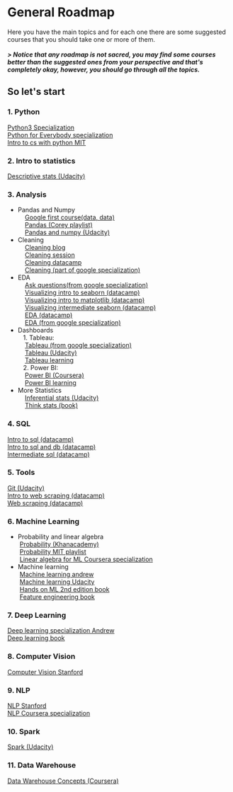 # General Roadmap
Here you have the main topics and for each one there are some suggested courses that you should take one or more of them. <br>
<br>
***> Notice that any roadmap is not sacred, you may find some courses better than the suggested ones from your perspective and that's completely okay, however, you should go through all the topics.***
<br>
## So let's start
### 1. Python
[Python3 Specialization](https://bit.ly/3vQRRoe) <br>
[Python for Everybody specialization](https://bit.ly/3w0VrvY) <br>
[Intro to cs with python MIT](https://bit.ly/3hV3rqj)  <br>

### 2. Intro to statistics
[Descriptive stats (Udacity)](https://bit.ly/3t0mZzD) <br>

### 3. Analysis
* Pandas and Numpy <br>
&nbsp;&nbsp;&nbsp;&nbsp;[Google first course(data, data)](https://bit.ly/3pR0480) <br>
&nbsp;&nbsp;&nbsp;&nbsp;[Pandas (Corey playlist)](https://bit.ly/3pXk8FX)  <br>
&nbsp;&nbsp;&nbsp;&nbsp;[Pandas and numpy (Udacity)](https://bit.ly/3HV5ULO)  <br>
* Cleaning <br>
&nbsp;&nbsp;&nbsp;&nbsp;[Cleaning blog](https://bit.ly/3vXqybR)   <br>
&nbsp;&nbsp;&nbsp;&nbsp;[Cleaning session](https://bit.ly/35Le3oY )  <br>
&nbsp;&nbsp;&nbsp;&nbsp;[Cleaning datacamp](https://bit.ly/3w2iQ0h )  <br>
&nbsp;&nbsp;&nbsp;&nbsp;[Cleaning (part of google specialization)](https://bit.ly/3vQTEts ) <br>
* EDA <br>
&nbsp;&nbsp;&nbsp;&nbsp;[Ask questions(from google specialization)](https://bit.ly/3CLwM01) <br> 
&nbsp;&nbsp;&nbsp;&nbsp;[Visualizing intro to seaborn (datacamp)](https://bit.ly/3KprvxE ) <br>
&nbsp;&nbsp;&nbsp;&nbsp;[Visualizing intro to matplotlib (datacamp)](https://bit.ly/3Cz9E4M ) <br>
&nbsp;&nbsp;&nbsp;&nbsp;[Visualizing intermediate seaborn (datacamp)](https://bit.ly/3pWPQmu) <br>
&nbsp;&nbsp;&nbsp;&nbsp;[EDA (datacamp)](https://bit.ly/3KChY6z ) <br>
&nbsp;&nbsp;&nbsp;&nbsp;[EDA (from google specialization)](https://bit.ly/3CzSrrW ) <br>
* Dashboards <br>
&nbsp;&nbsp; 1. Tableau: <br>
&nbsp;&nbsp;&nbsp;&nbsp;[Tableau (from google specialization)]( https://bit.ly/3pY9LBB) <br> 
&nbsp;&nbsp;&nbsp;&nbsp;[Tableau (Udacity)](https://bit.ly/3sZyJm9 ) <br>
&nbsp;&nbsp;&nbsp;&nbsp;[Tableau learning](https://tabsoft.co/3tOvtJk) <br>
&nbsp;&nbsp; 2. Power BI: <br>
&nbsp;&nbsp;&nbsp;&nbsp;[Power BI (Coursera)](https://www.coursera.org/projects/power-bi-desktop) <br>
&nbsp;&nbsp;&nbsp;&nbsp;[Power BI learning](https://powerbi.microsoft.com/en-us/learning/) <br> 
* More Statistics <br>
&nbsp;&nbsp;&nbsp;&nbsp;[Inferential stats (Udacity)](https://bit.ly/37a34FY) <br>
&nbsp;&nbsp;&nbsp;&nbsp;[Think stats (book)](https://bit.ly/3KA6nEO) <br>

### 4. SQL
[Intro to sql (datacamp)](https://bit.ly/3i1g7M0) <br>
[Intro to sql and db (datacamp)](https://bit.ly/36ak52f) <br> 
[Intermediate sql (datacamp)](https://bit.ly/3J09xBx ) <br>

### 5. Tools
[Git (Udacity)](https://bit.ly/3I1h8yc) <br> 
[Intro to web scraping (datacamp)](https://bit.ly/3CuNyjE) <br> 
[Web scraping (datacamp)]( https://bit.ly/37kqrgi) <br>

### 6. Machine Learning
* Probability and linear algebra <br>
&nbsp;[Probability (Khanacademy)](https://bit.ly/379gylk) <br> 
&nbsp;[Probability MIT playlist]( https://bit.ly/3MFxaBC) <br> 
&nbsp;[Linear algebra for ML Coursera specialization]( https://bit.ly/3pToX32) <br> 
* Machine learning <br>
&nbsp;[Machine learning andrew](https://bit.ly/3u5zfhV) <br>
&nbsp;[Machine learning Udacity]( https://bit.ly/3J2j7Uu) <br>
&nbsp;[Hands on ML 2nd edition book]( https://bit.ly/3J1amde) <br>
&nbsp;[Feature engineering book]( https://bit.ly/3vWNubo) <br>

### 7. Deep Learning
[Deep learning specialization Andrew](https://bit.ly/3I1c396) <br> 
[Deep learning book](https://bit.ly/3I3lt49) <br>

### 8. Computer Vision
[Computer Vision Stanford](https://stanford.io/3HZaJDJ) <br>

### 9. NLP
[NLP Stanford](https://stanford.io/3pUcw76) <br>
[NLP Coursera specialization](https://bit.ly/3vXkU9M) <br> 

### 10. Spark
[Spark (Udacity)](https://bit.ly/3sYKFUZ ) <br>

### 11. Data Warehouse
[Data Warehouse Concepts (Coursera)](https://www.coursera.org/learn/dwdesign) <br>







